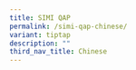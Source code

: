 ```yaml
---
title: SIMI QAP
permalink: /simi-qap-chinese/
variant: tiptap
description: ""
third_nav_title: Chinese
---
```

